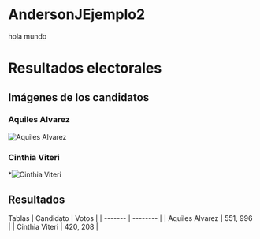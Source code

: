 # AndersonJEjemplo2

hola mundo

# Resultados electorales 

## Imágenes de los candidatos
### Aquiles Alvarez
![Aquiles Alvarez](https://www.google.com/url?sa=i&url=https%3A%2F%2Fwww.primicias.ec%2Fnoticias%2Fpolitica%2Faquiles-alvarez-candidatura-alcaldia-guayaquil-elecciones-seccionales-ecuador%2F&psig=AOvVaw3ZcfhDfpJIkVO8MpbJ7qO7&ust=1675982825453000&source=images&cd=vfe&ved=0CBAQjRxqFwoTCMiu9tmAh_0CFQAAAAAdAAAAABAJ)
### Cinthia Viteri
*![Cinthia Viteri](/ruta/a/la/imagen.jpg)

## Resultados 

Tablas 
| Candidato | Votos   |
| ------- | -------- |
| Aquiles Alvarez  | 551, 996   |
| Cinthia Viteri   | 420, 208   |
